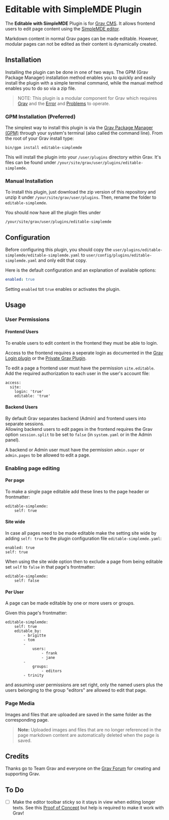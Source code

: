 # Editable with SimpleMDE Plugin

The **Editable with SimpleMDE** Plugin is for [Grav CMS](http://github.com/getgrav/grav). It allows frontend users to edit page content using the [SimpleMDE editor](https://simplemde.com/).

Markdown content in normal Grav pages can be made editable. However, modular pages can not be edited as their content is dynamically created.

## Installation

Installing the plugin can be done in one of two ways. The GPM (Grav Package Manager) installation method enables you to quickly and easily install the plugin with a simple terminal command, while the manual method enables you to do so via a zip file.

> NOTE: This plugin is a modular component for Grav which requires [Grav](http://github.com/getgrav/grav) and the [Error](https://github.com/getgrav/grav-plugin-error) and [Problems](https://github.com/getgrav/grav-plugin-problems) to operate.

### GPM Installation (Preferred)

The simplest way to install this plugin is via the [Grav Package Manager (GPM)](http://learn.getgrav.org/advanced/grav-gpm) through your system's terminal (also called the command line).  From the root of your Grav install type:

    bin/gpm install editable-simplemde

This will install the plugin into your `/user/plugins` directory within Grav. It's files can be found under `/your/site/grav/user/plugins/editable-simplemde`.

### Manual Installation

To install this plugin, just download the zip version of this repository and unzip it under `/your/site/grav/user/plugins`. Then, rename the folder to `editable-simplemde`.

You should now have all the plugin files under

    /your/site/grav/user/plugins/editable-simplemde

## Configuration

Before configuring this plugin, you should copy the `user/plugins/editable-simplemde/editable-simplemde.yaml` to `user/config/plugins/editable-simplemde.yaml` and only edit that copy.

Here is the default configuration and an explanation of available options:

```yaml
enabled: true
```

Setting `enabled` tot `true` enables or activates the plugin.

## Usage

### User Permissions

#### Frontend Users

To enable users to edit content in the frontend they must be able to login. 

Access to the frontend requires a seperate login as documented in the [Grav Login plugin](https://github.com/getgrav/grav-plugin-login) or the [Private Grav Plugin](https://github.com/Diyzzuf/grav-plugin-private).

To edit a page a frontend user must have the permission `site.editable`. Add the required authorization to each user in the user's account file:

```
access:
  site:
    login: 'true'
    editable: 'true'
```

#### Backend Users

By default Grav separates backend (Admin) and frontend users into separate sessions.   
Allowing backend users to edit pages in the frontend requires the Grav option `session.split` to be set to `false` (in `system.yaml` or in the Admin panel).

A backend or Admin user must have the permission `admin.super` or `admin.pages` to be allowed to edit a page.


### Enabling page editing

#### Per page

To make a single page editable add these lines to the page header or frontmatter:

```
editable-simplemde:
    self: true
```

#### Site wide

In case all pages need to be made editable make the setting site wide by adding `self: true` to the plugin configuration file `editable-simplemde.yaml`:

```
enabled: true
self: true
```

When using the site wide option then to exclude a page from being editable set `self` to `false` in that page's frontmatter:

```
editable-simplemde:
    self: false
```

#### Per User

A page can be made editable by one or more users or groups.

Given this page's frontmatter:

```
editable-simplemde:
    self: true
    editable_by:
        - brigitte
        - tom
        -
            users:
                - frank
                - jane
        -
            groups:
                - editors
        - trinity
```

and assuming user permissions are set right, only the named users plus the users belonging to the group "editors" are allowed to edit that page.

### Page Media

Images and files that are uploaded are saved in the same folder as the corresponding page.

>**Note:** Uploaded images and files that are no longer referenced in the page markdown content are automatically deleted when the page is saved.

## Credits

Thanks go to Team Grav and everyone on the [Grav Forum](https://getgrav.org/forum) for creating and supporting Grav.

## To Do

- [ ] Make the editor toolbar sticky so it stays in view when editing longer texts. See this [Proof of Concept](https://codepen.io/bleutzinn/pen/KmNWmp) but help is required to make it work with Grav!

